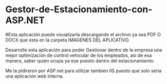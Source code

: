 # Gestor-de-Estacionamiento-con-ASP.NET

#Esta aplicación puede visualizarla descargando el archivo ya sea PDF O DOCX que esta en la carpeta IMAGENES DEL APLICATIVO.


Desarrolle esta aplicación para poder Gestionar dentro de la empresa una mejor optimización de control vehicular de los empleados, así de esa manera, saber quien ocupa ya ese puesto dentro del estacionamiento.

Me la  pidireron por ASP.net para utilizar tambien IIS puesto que solo sería una aplicación web interna.

